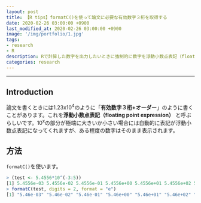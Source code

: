 ```yaml
---
layout: post
title: 【R tips】formatC()を使って論文に必要な有効数字３桁を取得する
date: 2020-02-26 03:00:00 +0900
last_modified_at: 2020-02-26 03:00:00 +0900
image: '/img/portfolio/1.jpg'
tags:
- research
- R
description: Rで計算した数字を出力したいときに強制的に数字を浮動小数点表記（floating point expression）にします。
categories: research
---
```


---


## Introduction

論文を書くときには1.23x10<sup>4</sup>のように「**有効数字３桁+オーダー**」のように書くことがあります。これを**浮動小数点表記（floating point expression）** と呼ぶらしいです。10<sup>x</sup>の部分が極端に大きいか小さい場合には自動的に表記が浮動小数点表記になってくれますが、ある程度の数字はそのまま表示されます。

## 方法

`formatC()`を使います。

```R
> (test <- 5.4556*10^(-3:5))
[1] 5.4556e-03 5.4556e-02 5.4556e-01 5.4556e+00 5.4556e+01 5.4556e+02 5.4556e+03 5.4556e+04 5.4556e+05
> formatC(test, digits = 2, format = "e")
[1] "5.46e-03" "5.46e-02" "5.46e-01" "5.46e+00" "5.46e+01" "5.46e+02" "5.46e+03" "5.46e+04" "5.46e+05"
```
